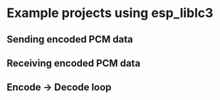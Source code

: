 # Example projects using esp_liblc3

## Sending encoded PCM data

## Receiving encoded PCM data

## Encode -> Decode loop
